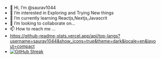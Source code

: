 - 👋 Hi, I’m @saurav1044
- 👀 I’m interested in Exploring and Trying New things
- 🌱 I’m currently learning Reactjs,Nextjs,Javascrit
- 💞️ I’m looking to collaborate on...
- 📫 How to reach me ...
- https://github-readme-stats.vercel.app/api/top-langs?username=saurav1044&show_icons=true&theme=dark&locale=en&layout=compact
- [![GitHub Streak](https://github-readme-streak-stats.herokuapp.com/?user=saurav1044&theme=dark)](https://git.io/streak-stats)

<!---
saurav1044/saurav1044 is a ✨ special ✨ repository because its `README.md` (this file) appears on your GitHub profile.
You can click the Preview link to take a look at your changes.
--->
